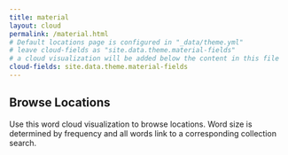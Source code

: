 ```yaml
---
title: material
layout: cloud
permalink: /material.html
# Default locations page is configured in "_data/theme.yml"
# leave cloud-fields as "site.data.theme.material-fields"
# a cloud visualization will be added below the content in this file
cloud-fields: site.data.theme.material-fields
---
```


## Browse Locations

Use this word cloud visualization to browse locations.
Word size is determined by frequency and all words link to a corresponding collection search.

